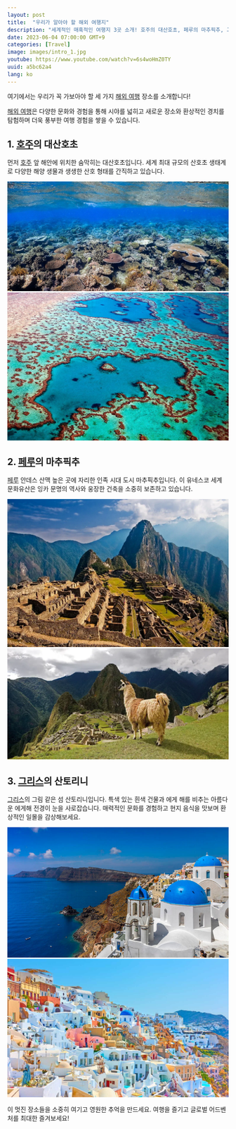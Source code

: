 ```yaml
---
layout: post
title:  "우리가 알아야 할 해외 여행지"
description: "세계적인 매혹적인 여행지 3곳 소개! 호주의 대산호초, 페루의 마추픽추, 그리스의 산토리니. 아름다운 경치와 문화를 즐기며 새로운 경험 만나보세요. #해외여행 #대산호초 #마추픽추 #산토리니 #명소여행 #환상적경관 #문화탐방 #여행체험"
date: 2023-06-04 07:00:00 GMT+9
categories: [Travel]
image: images/intro_1.jpg
youtube: https://www.youtube.com/watch?v=6s4woHmZ0TY
uuid: a5bc62a4
lang: ko
---
```


여기에서는 우리가 꼭 가보아야 할 세 가지 [해외 여행][topic] 장소를 소개합니다!

[해외 여행][topic]은 다양한 문화와 경험을 통해 시야를 넓히고 새로운 장소와 환상적인 경치를 탐험하며 더욱 풍부한 여행 경험을 쌓을 수 있습니다. 

## 1. [호주][main1]의 대산호초

먼저 [호주][main1] 앞 해안에 위치한 숨막히는 대산호초입니다. 세계 최대 규모의 산호초 생태계로 다양한 해양 생물과 생생한 산호 형태를 간직하고 있습니다.

![1_1.jpg](images/1_1.jpg)
![1_2.jpg](images/1_2.jpg)

## 2. [페루][main2]의 마추픽추

[페루][main2] 안데스 산맥 높은 곳에 자리한 인족 시대 도시 마추픽추입니다. 이 유네스코 세계 문화유산은 잉카 문명의 역사와 웅장한 건축을 소중히 보존하고 있습니다.

![2_1.webp](images/2_1.webp)
![2_2.jpg](images/2_2.webp)

## 3. [그리스][main3]의 산토리니

[그리스][main3]의 그림 같은 섬 산토리니입니다. 특색 있는 흰색 건물과 에게 해를 비추는 아름다운 에게해 전경이 눈을 사로잡습니다. 매력적인 문화를 경험하고 현지 음식을 맛보며 환상적인 일몰을 감상해보세요.

![3_1.jpg](images/3_1.jpg)
![3_2.jpg](images/3_2.jpg)

이 멋진 장소들을 소중히 여기고 영원한 추억을 만드세요. 여행을 즐기고 글로벌 어드벤처를 최대한 즐겨보세요!

[topic]: https://www.google.com/search?q=해외여행
[main1]: https://www.google.com/search?q=호주
[main2]: https://www.google.com/search?q=페루
[main3]: https://www.google.com/search?q=그리스